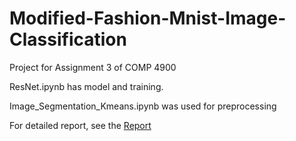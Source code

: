 # Modified-Fashion-Mnist-Image-Classification

Project for Assignment 3 of COMP 4900

ResNet.ipynb has model and training. 

Image_Segmentation_Kmeans.ipynb was used for preprocessing

For detailed report, see the [Report](https://github.com/ypgao1/Modified-Fashion-Mnist-Image-Classification/blob/master/Comp4900%20A3%20Report.pdf)
